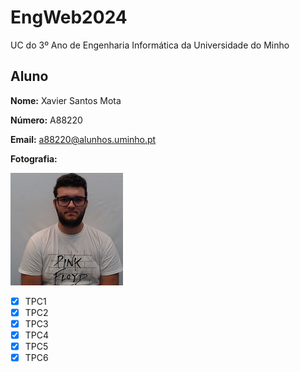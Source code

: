 # EngWeb2024

UC do 3º Ano de Engenharia Informática da Universidade do Minho

## Aluno

**Nome:** Xavier Santos Mota

**Número:** A88220

**Email:** a88220@alunhos.uminho.pt

**Fotografia:** 

![Texto Alternativo](foto.png)

- [X] TPC1
- [x] TPC2
- [x] TPC3
- [x] TPC4
- [x] TPC5
- [x] TPC6

